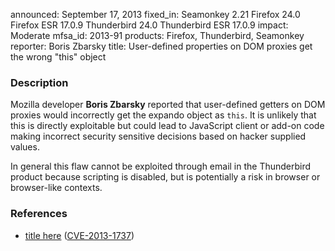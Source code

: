 announced: September 17, 2013
fixed_in: Seamonkey 2.21
          Firefox 24.0
          Firefox ESR 17.0.9
          Thunderbird 24.0
          Thunderbird ESR 17.0.9
impact: Moderate
mfsa_id: 2013-91
products: Firefox, Thunderbird, Seamonkey
reporter: Boris Zbarsky
title: User-defined properties on DOM proxies get the wrong "this" object

<h3>Description</h3>

<p>Mozilla developer <strong>Boris Zbarsky</strong> reported that user-defined
getters on DOM proxies would incorrectly get the expando object as <code>this</code>.
It is unlikely that this is directly exploitable but could lead to JavaScript
client or add-on code making incorrect security sensitive decisions based
on hacker supplied values.
</p>


<p class="note">In general this flaw cannot be exploited through email in the
Thunderbird product because scripting is disabled, but is potentially a risk in
browser or browser-like contexts.</p>

<h3>References</h3>

<ul>
  <li><a href="https://bugzilla.mozilla.org/show_bug.cgi?id=907727">
       title here</a> (<a href="http://cve.mitre.org/cgi-bin/cvename.cgi?name=CVE-2013-1737" class="ex-ref">CVE-2013-1737</a>)</li>
</ul>



